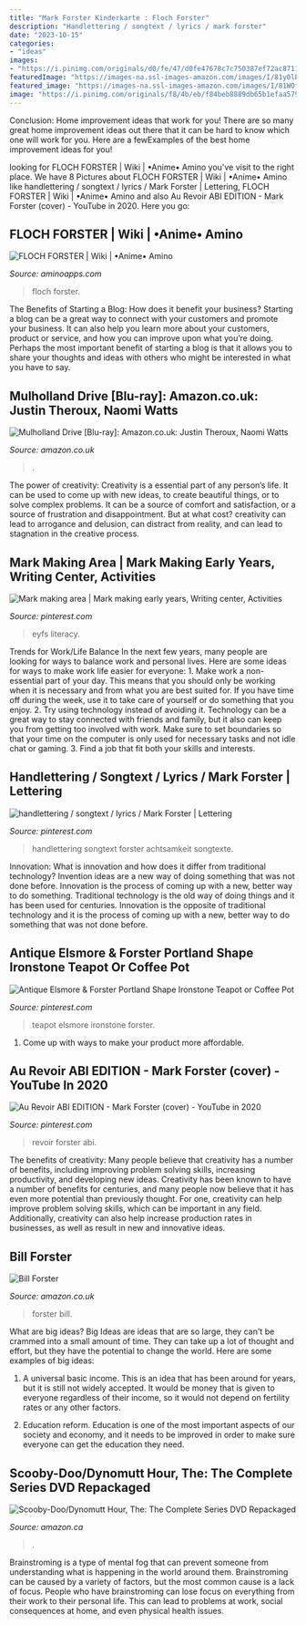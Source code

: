 ```yaml
---
title: "Mark Forster Kinderkarte : Floch Forster"
description: "Handlettering / songtext / lyrics / mark forster"
date: "2023-10-15"
categories:
- "ideas"
images:
- "https://i.pinimg.com/originals/d0/fe/47/d0fe47678c7c750387ef72ac87114387.jpg"
featuredImage: "https://images-na.ssl-images-amazon.com/images/I/81y0lEkWeCL.__AC_SY300_QL70_ML2_.jpg"
featured_image: "https://images-na.ssl-images-amazon.com/images/I/81WOfbT3maL._AC_SL1285_.jpg"
image: "https://i.pinimg.com/originals/f8/4b/eb/f84beb8889db65b1efaa579a8564d737.jpg"
---
```



Conclusion: Home improvement ideas that work for you!
There are so many great home improvement ideas out there that it can be hard to know which one will work for you. Here are a fewExamples of the best home improvement ideas for you!

	

		
looking for FLOCH FORSTER | Wiki | •Anime• Amino you've visit to the right place. We have 8 Pictures about FLOCH FORSTER | Wiki | •Anime• Amino like handlettering / songtext / lyrics / Mark Forster | Lettering, FLOCH FORSTER | Wiki | •Anime• Amino and also Au Revoir ABI EDITION - Mark Forster (cover) - YouTube in 2020. Here you go:
		
    
## FLOCH FORSTER | Wiki | •Anime• Amino

<img loading=lazy src="http://pm1.narvii.com/7509/328cbf06f3237375262dff5d3232305808251059r1-640-1020v2_uhq.jpg" onerror="this.onerror=null;this.src='https://tse3.mm.bing.net/th?id=OIP.L_CD7a_P2g5mjkyXc5tZFgHaLz&amp;pid=15.1';" alt="FLOCH FORSTER | Wiki | •Anime• Amino">

_Source: aminoapps.com_

>floch forster. 

	

The Benefits of Starting a Blog: How does it benefit your business?
Starting a blog can be a great way to connect with your customers and promote your business. It can also help you learn more about your customers, product or service, and how you can improve upon what you’re doing. Perhaps the most important benefit of starting a blog is that it allows you to share your thoughts and ideas with others who might be interested in what you have to say.

    
## Mulholland Drive [Blu-ray]: Amazon.co.uk: Justin Theroux, Naomi Watts

<img loading=lazy src="https://images-na.ssl-images-amazon.com/images/I/81WOfbT3maL._AC_SL1285_.jpg" onerror="this.onerror=null;this.src='https://tse3.mm.bing.net/th?id=OIP.0J9Q2zbmx1yl9h9tcehWsQHaJd&amp;pid=15.1';" alt="Mulholland Drive [Blu-ray]: Amazon.co.uk: Justin Theroux, Naomi Watts">

_Source: amazon.co.uk_

>. 

	

The power of creativity:
Creativity is a essential part of any person’s life. It can be used to come up with new ideas, to create beautiful things, or to solve complex problems. It can be a source of comfort and satisfaction, or a source of frustration and disappointment. But at what cost? creativity can lead to arrogance and delusion, can distract from reality, and can lead to stagnation in the creative process.

    
## Mark Making Area | Mark Making Early Years, Writing Center, Activities

<img loading=lazy src="https://i.pinimg.com/originals/63/b1/6a/63b16a0f944d195d390c83eb25c49c05.jpg" onerror="this.onerror=null;this.src='https://tse1.mm.bing.net/th?id=OIP.mEdLNlPMPXK8ZTB5LVK3bAHaJ4&amp;pid=15.1';" alt="Mark making area | Mark making early years, Writing center, Activities">

_Source: pinterest.com_

>eyfs literacy. 

	

Trends for Work/Life Balance
In the next few years, many people are looking for ways to balance work and personal lives. Here are some ideas for ways to make work life easier for everyone: 1. Make work a non-essential part of your day. This means that you should only be working when it is necessary and from what you are best suited for. If you have time off during the week, use it to take care of yourself or do something that you enjoy. 2. Try using technology instead of avoiding it. Technology can be a great way to stay connected with friends and family, but it also can keep you from getting too involved with work. Make sure to set boundaries so that your time on the computer is only used for necessary tasks and not idle chat or gaming. 3. Find a job that fit both your skills and interests.

    
## Handlettering / Songtext / Lyrics / Mark Forster | Lettering

<img loading=lazy src="https://i.pinimg.com/originals/2d/4a/7b/2d4a7b8da48c07aed9d9964bf1da9123.jpg" onerror="this.onerror=null;this.src='https://tse1.mm.bing.net/th?id=OIP.TUMRS_diFow8Od3kY3TuHgHaJH&amp;pid=15.1';" alt="handlettering / songtext / lyrics / Mark Forster | Lettering">

_Source: pinterest.com_

>handlettering songtext forster achtsamkeit songtexte. 

	

Innovation: What is innovation and how does it differ from traditional technology?
Invention ideas are a new way of doing something that was not done before. Innovation is the process of coming up with a new, better way to do something. Traditional technology is the old way of doing things and it has been used for centuries. Innovation is the opposite of traditional technology and it is the process of coming up with a new, better way to do something that was not done before.

    
## Antique Elsmore &amp; Forster Portland Shape Ironstone Teapot Or Coffee Pot

<img loading=lazy src="https://i.pinimg.com/originals/d0/fe/47/d0fe47678c7c750387ef72ac87114387.jpg" onerror="this.onerror=null;this.src='https://tse3.mm.bing.net/th?id=OIP.nrMP8bOzKNL1Bu3SpZeGZwHaJ7&amp;pid=15.1';" alt="Antique Elsmore &amp; Forster Portland Shape Ironstone Teapot or Coffee Pot">

_Source: pinterest.com_

>teapot elsmore ironstone forster. 

	

1. Come up with ways to make your product more affordable.

    
## Au Revoir ABI EDITION - Mark Forster (cover) - YouTube In 2020

<img loading=lazy src="https://i.pinimg.com/originals/f8/4b/eb/f84beb8889db65b1efaa579a8564d737.jpg" onerror="this.onerror=null;this.src='https://tse2.mm.bing.net/th?id=OIP.o_hjxIovoTi4ItFO3dFeiAHaFj&amp;pid=15.1';" alt="Au Revoir ABI EDITION - Mark Forster (cover) - YouTube in 2020">

_Source: pinterest.com_

>revoir forster abi. 

	

The benefits of creativity: Many people believe that creativity has a number of benefits, including improving problem solving skills, increasing productivity, and developing new ideas.
Creativity has been known to have a number of benefits for centuries, and many people now believe that it has even more potential than previously thought. For one, creativity can help improve problem solving skills, which can be important in any field. Additionally, creativity can also help increase production rates in businesses, as well as result in new and innovative ideas.

    
## Bill Forster

<img loading=lazy src="https://images-na.ssl-images-amazon.com/images/I/617jQ6lLTlL._SY300_.jpg" onerror="this.onerror=null;this.src='https://tse1.mm.bing.net/th?id=OIP.CVAAaY5coZg2YiiC_Z7aFgAAAA&amp;pid=15.1';" alt="Bill Forster">

_Source: amazon.co.uk_

>forster bill. 

	

What are big ideas?
Big Ideas are ideas that are so large, they can't be crammed into a small amount of time. They can take up a lot of thought and effort, but they have the potential to change the world. Here are some examples of big ideas:
1. A universal basic income. This is an idea that has been around for years, but it is still not widely accepted. It would be money that is given to everyone regardless of their income, so it would not depend on fertility rates or any other factors.

2. Education reform. Education is one of the most important aspects of our society and economy, and it needs to be improved in order to make sure everyone can get the education they need.

    
## Scooby-Doo/Dynomutt Hour, The: The Complete Series DVD Repackaged

<img loading=lazy src="https://images-na.ssl-images-amazon.com/images/I/81y0lEkWeCL.__AC_SY300_QL70_ML2_.jpg" onerror="this.onerror=null;this.src='https://tse1.mm.bing.net/th?id=OIP.2q7NtyR-lmlCZNlzwJI8BgAAAA&amp;pid=15.1';" alt="Scooby-Doo/Dynomutt Hour, The: The Complete Series DVD Repackaged">

_Source: amazon.ca_

>. 

	

Brainstroming is a type of mental fog that can prevent someone from understanding what is happening in the world around them. Brainstroming can be caused by a variety of factors, but the most common cause is a lack of focus. People who have brainstroming can lose focus on everything from their work to their personal life. This can lead to problems at work, social consequences at home, and even physical health issues.

